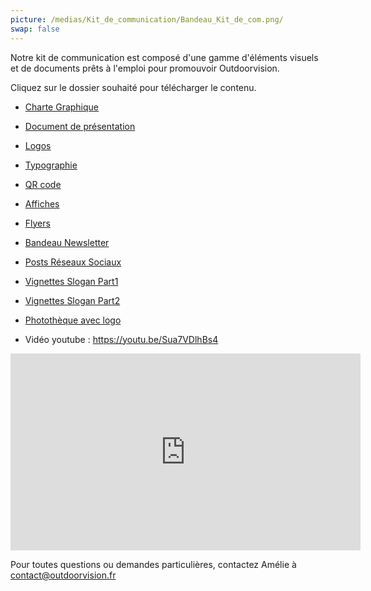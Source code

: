 ```yaml
---
picture: /medias/Kit_de_communication/Bandeau_Kit_de_com.png/
swap: false
---
```


<p>Notre kit de communication est composé d'une gamme d'éléments visuels et de documents prêts à l'emploi pour promouvoir Outdoorvision.</p>

<p>Cliquez sur le dossier souhaité pour télécharger le contenu.</p>

- [Charte Graphique](/medias/Kit_de_communication/Charte_graphique_Outdoorvision.pdf)
  
<p></p>
  
- [Document de présentation](/medias/Kit_de_communication/12_DOCUMENT_DE_PRESENTATION.zip)
  
<p></p>

- [Logos](/medias/Kit_de_communication/02_LOGOS_OUTDOORVISION.zip)

<p></p>

- [Typographie](/medias/Kit_de_communication/03_TYPOGRAPHIE_OUTDOORVISION.zip)

<p></p>

- [QR code](/medias/Kit_de_communication/09_QR_CODE_OUTDOORVISION.zip)

<p></p>

- [Affiches](/medias/Kit_de_communication/04_AFFICHES_OUTDOORVISION.zip)

<p></p>

- [Flyers](/medias/Kit_de_communication/05_FLYERS_OUTDOORVISION.zip)

<p></p>

- [Bandeau Newsletter](/medias/Kit_de_communication/06_BANDEAU_NEWSLETTER_OUTDOORVISION.zip)

<p></p>

- [Posts Réseaux Sociaux](/medias/Kit_de_communication/07_POSTS_RESEAUX_SOCIAUX_OUTDOORVISION.zip)

<p></p>

- [Vignettes Slogan Part1](/medias/Kit_de_communication/08_VIGNETTES_SLOGANS_OUTDOORVISION.zip)

  <p></p>
  
- [Vignettes Slogan Part2](/medias/Kit_de_communication/08_VIGNETTES_SLOGANS_OUTDOORVISION2.zip)

<p></p>

- [Photothèque avec logo](/medias/Kit_de_communication/11_PHOTOTHEQUE_AVEC_LOGO_OUTDOORVISION.zip)
  
<p></p>

- Vidéo youtube : https://youtu.be/Sua7VDlhBs4

<p align="center">
<iframe width="560" height="315" src="https://www.youtube.com/embed/Sua7VDlhBs4" title="YouTube video player" frameborder="0" allow="accelerometer; autoplay; clipboard-write; encrypted-media; gyroscope; picture-in-picture" allowfullscreen></iframe>
</p>



Pour toutes questions ou demandes particulières, contactez Amélie à contact@outdoorvision.fr
<p></p>



